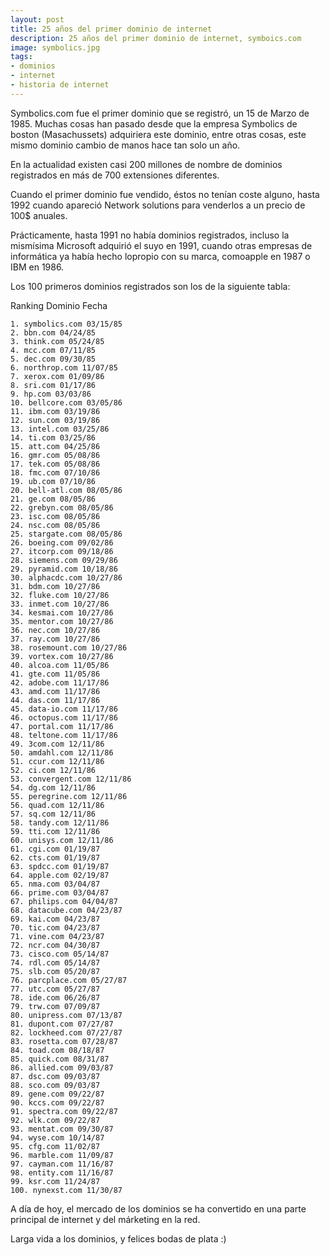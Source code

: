 ```yaml
---
layout: post
title: 25 años del primer dominio de internet
description: 25 años del primer dominio de internet, symboics.com
image: symbolics.jpg
tags:
- dominios
- internet
- historia de internet
---
```


Symbolics.com fue el primer dominio que se registró, un 15 de Marzo de 1985. Muchas cosas han pasado desde que la empresa Symbolics de boston (Masachussets) adquiriera este dominio, entre otras cosas, este mismo dominio cambio de manos hace tan solo un año.

En la actualidad existen casi 200 millones de nombre de dominios registrados en más de 700 extensiones diferentes.

Cuando el primer dominio fue vendido, éstos no tenían coste alguno, hasta 1992 cuando apareció Network solutions para venderlos a un precio de 100$ anuales.

Prácticamente, hasta 1991 no había dominios registrados, incluso la mismísima Microsoft adquirió el suyo en 1991, cuando otras empresas de informática ya había hecho lopropio con su marca, comoapple en 1987 o IBM en 1986.

Los 100 primeros dominios registrados son los de la siguiente tabla:
	
Ranking Dominio Fecha

	1. symbolics.com 03/15/85
	2. bbn.com 04/24/85
	3. think.com 05/24/85
	4. mcc.com 07/11/85
	5. dec.com 09/30/85
	6. northrop.com 11/07/85
	7. xerox.com 01/09/86
	8. sri.com 01/17/86
	9. hp.com 03/03/86
	10. bellcore.com 03/05/86
	11. ibm.com 03/19/86
	12. sun.com 03/19/86
	13. intel.com 03/25/86
	14. ti.com 03/25/86
	15. att.com 04/25/86
	16. gmr.com 05/08/86
	17. tek.com 05/08/86
	18. fmc.com 07/10/86
	19. ub.com 07/10/86
	20. bell-atl.com 08/05/86
	21. ge.com 08/05/86
	22. grebyn.com 08/05/86
	23. isc.com 08/05/86
	24. nsc.com 08/05/86
	25. stargate.com 08/05/86
	26. boeing.com 09/02/86
	27. itcorp.com 09/18/86
	28. siemens.com 09/29/86
	29. pyramid.com 10/18/86
	30. alphacdc.com 10/27/86
	31. bdm.com 10/27/86
	32. fluke.com 10/27/86
	33. inmet.com 10/27/86
	34. kesmai.com 10/27/86
	35. mentor.com 10/27/86
	36. nec.com 10/27/86
	37. ray.com 10/27/86
	38. rosemount.com 10/27/86
	39. vortex.com 10/27/86
	40. alcoa.com 11/05/86
	41. gte.com 11/05/86
	42. adobe.com 11/17/86
	43. amd.com 11/17/86
	44. das.com 11/17/86
	45. data-io.com 11/17/86
	46. octopus.com 11/17/86
	47. portal.com 11/17/86
	48. teltone.com 11/17/86
	49. 3com.com 12/11/86
	50. amdahl.com 12/11/86
	51. ccur.com 12/11/86
	52. ci.com 12/11/86
	53. convergent.com 12/11/86
	54. dg.com 12/11/86
	55. peregrine.com 12/11/86
	56. quad.com 12/11/86
	57. sq.com 12/11/86
	58. tandy.com 12/11/86
	59. tti.com 12/11/86
	60. unisys.com 12/11/86
	61. cgi.com 01/19/87
	62. cts.com 01/19/87
	63. spdcc.com 01/19/87
	64. apple.com 02/19/87
	65. nma.com 03/04/87
	66. prime.com 03/04/87
	67. philips.com 04/04/87
	68. datacube.com 04/23/87
	69. kai.com 04/23/87
	70. tic.com 04/23/87
	71. vine.com 04/23/87
	72. ncr.com 04/30/87
	73. cisco.com 05/14/87
	74. rdl.com 05/14/87
	75. slb.com 05/20/87
	76. parcplace.com 05/27/87
	77. utc.com 05/27/87
	78. ide.com 06/26/87
	79. trw.com 07/09/87
	80. unipress.com 07/13/87
	81. dupont.com 07/27/87
	82. lockheed.com 07/27/87
	83. rosetta.com 07/28/87
	84. toad.com 08/18/87
	85. quick.com 08/31/87
	86. allied.com 09/03/87
	87. dsc.com 09/03/87
	88. sco.com 09/03/87
	89. gene.com 09/22/87
	90. kccs.com 09/22/87
	91. spectra.com 09/22/87
	92. wlk.com 09/22/87
	93. mentat.com 09/30/87
	94. wyse.com 10/14/87
	95. cfg.com 11/02/87
	96. marble.com 11/09/87
	97. cayman.com 11/16/87
	98. entity.com 11/16/87
	99. ksr.com 11/24/87
	100. nynexst.com 11/30/87

A día de hoy, el mercado de los dominios se ha convertido en una parte principal de internet y del márketing en la red.

Larga vida a los dominios, y felices bodas de plata :)
